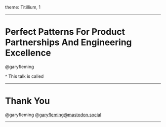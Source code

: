 theme: Titillium, 1




---

# Perfect Patterns For Product Partnerships And Engineering Excellence

@garyfleming

^ This talk is called 


---

# Thank You

@garyfleming
@garyfleming@mastodon.social


---
